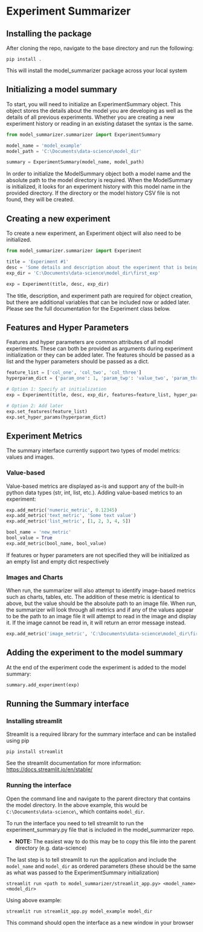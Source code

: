 # Experiment Summarizer

## Installing the package
After cloning the repo, navigate to the base directory and run the following:
```
pip install .
```
This will install the model_summarizer package across your local system

## Initializing a model summary
To start, you will need to initialize an ExperimentSummary object. This object stores the details about the model you are developing as well as the details of all previous experiments.
Whether you are creating a new experiment history or reading in an existing dataset the syntax is the same.
```python
from model_summarizer.summarizer import ExperimentSummary

model_name = 'model_example'
model_path = 'C:\Documents\data-science\model_dir'

summary = ExperimentSummary(model_name, model_path)
```
In order to initialize the ModelSummary object both a model name and the absolute path to the model directory is required. 
When the ModelSummary is initialized, it looks for an experiment history with this model name in the provided directory. If the directory or the model history CSV file is not found, they will be created.

## Creating a new experiment
To create a new experiment, an Experiment object will also need to be initialized.

```python
from model_summarizer.summarizer import Experiment

title = 'Experiment #1'
desc = 'Some details and description about the experiment that is being run'
exp_dir = 'C:\Documents\data-science\model_dir\first_exp'

exp = Experiment(title, desc, exp_dir)
```

The title, description, and experiment path are required for object creation, but there are additional variables that can be included now or added later.
Please see the full documentation for the Experiment class below. 

## Features and Hyper Parameters
Features and hyper parameters are common attributes of all model experiments. 
These can both be provided as arguments during experiment initialization or they can be added later.
The features should be passed as a list and the hyper parameters should be passed as a dict.

```python
feature_list = ['col_one', 'col_two', 'col_three']
hyperparam_dict = {'param_one': 1, 'param_twp': 'value_two', 'param_three': True}

# Option 1: Specify at initialization
exp = Experiment(title, desc, exp_dir, features=feature_list, hyper_params=hyperparam_dict)

# Option 2: Add later
exp.set_features(feature_list)
exp.set_hyper_params(hyperparam_dict)
```

## Experiment Metrics
The summary interface currently support two types of model metrics: values and images. 
### Value-based
Value-based metrics are displayed as-is and support any of the built-in python data types (str, int, list, etc.). 
Adding value-based metrics to an experiment:

```python
exp.add_metric('numeric_metric', 0.12345)
exp.add_metric('text_metric', 'Some text value')
exp.add_metric('list_metric', [1, 2, 3, 4, 5])

bool_name = 'new_metric'
bool_value = True
exp.add_metric(bool_name, bool_value)
```

If features or hyper parameters are not specified they will be initialized as an empty list and empty dict respectively

### Images and Charts
When run, the summarizer will also attempt to identify image-based metrics such as charts, tables, etc.
The addition of these metric is identical to above, but the value should be the absolute path to an image file. 
When run, the summarizer will look through all metrics and if any of the values appear to be the path to an image file it will attempt to read in the image and display it. 
If the image cannot be read in, it will return an error message instead. 

```python
exp.add_metric('image_metric', 'C:\Documents\data-science\model_dir\first_exp\some_image.png')
```

## Adding the experiment to the model summary
At the end of the experiment code the experiment is added to the model summary:

```python
summary.add_experiment(exp)
```

## Running the Summary interface
### Installing streamlit
Streamlit is a required library for the summary interface and can be installed using pip
    
```
pip install streamlit
```

See the streamlit documentation for more information: https://docs.streamlit.io/en/stable/

### Running the interface
Open the command line and navigate to the parent directory that contains the model directory. In the above example, this would be `C:\Documents\data-science\`, which contains `model_dir`.

To run the interface you need to tell streamlit to run the experiment_summary.py file that is included in the model_summarizer repo. 
* **NOTE:** The easiest way to do this may be to copy this file into the parent directory (e.g. data-science)

The last step is to tell streamlit to run the application and include the `model_name` and `model_dir` as ordered parameters (these should be the same as what was passed to the ExperimentSummary initialization)
```
streamlit run <path to model_summarizer/streamlit_app.py> <model_name> <model_dir>
```
Using above example:
```
streamlit run streamlit_app.py model_example model_dir
```
This command should open the interface as a new window in your browser